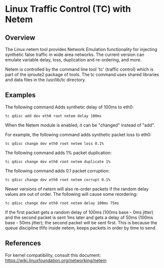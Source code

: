 # Linux Traffic Control (TC) with Netem

## Overview

The Linux netem tool provides Network Emulation functionality for injecting synthetic false traffic in wide area networks. The current version can emulate variable delay, loss, duplication and re-ordering, and more. 

Netem is controlled by the command line tool 'tc' (traffic control) which is part of the iproute2 package of tools. The tc command uses shared libraries and data files in the /usr/lib/tc directory. 

## Examples
The following command Adds synthetic delay of 100ms to eth0:

	tc qdisc add dev eth0 root netem delay 100ms
	
When the Netem module is enabled, it can be "changed" instead of "add".

For example, the following command adds synthetic packet loss to eth0:

	tc qdisc change dev eth0 root netem loss 0.1%
	
The following command adds 1% packet duplication:
	
	tc qdisc change dev eth0 root netem duplicate 1%
	
The following command adds 0.1 packet corruption:
	
	tc qdisc change dev eth0 root netem corrupt 0.1%
	
Newer versions of netem will also re-order packets if the random delay values are out of order. The following will cause some reordering: 

	tc qdisc change dev eth0 root netem delay 100ms 75ms
	
If the first packet gets a random delay of 100ms (100ms base - 0ms jitter) and the second packet is sent 1ms later and gets a delay of 50ms (100ms base - 50ms jitter); the second packet will be sent first. This is because the queue discipline tfifo inside netem, keeps packets in order by time to send. 	

## References

For kernel compatibility, consult this document: https://wiki.linuxfoundation.org/networking/netem
